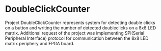 # DoubleClickCounter

Project DoubleClickCounter represents system for detecting double clicks on a button and writing the number of detected doubleclicks on a 8x8 LED matrix. Additional request of the project was implementing SPI(Serial Peripheral Interface) protocol for communication between the 8x8 LED matrix periphery and FPGA board. 

